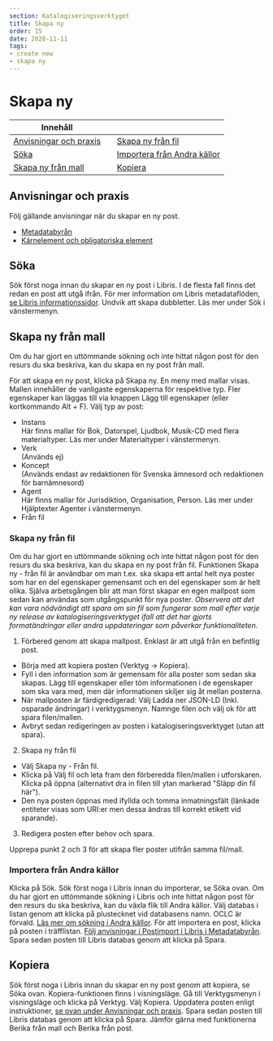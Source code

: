 ```yaml
---
section: Katalogiseringsverktyget
title: Skapa ny
order: 15
date: 2020-11-11
tags:
- create new
- skapa ny
---
```


# Skapa ny

| Innehåll  | | |
| ------ | ------ | ------ |
| [Anvisningar och praxis](#anvisningar-och-praxis) | | [Skapa ny från fil](#skapa-ny-från-fil) | 
| [Söka](#söka) | | [Importera från Andra källor](#importera-från-andra-källor) | 
| [Skapa ny från mall](#skapa-ny-från-mall) | | [Kopiera](#kopiera) |


## Anvisningar och praxis
Följ gällande anvisningar när du skapar en ny post. 

* [Metadatabyrån](https://metadatabyran.kb.se/)  
* [Kärnelement och obligatoriska element](https://metadatabyran.kb.se/beskrivning/generella-anvisningar---rda/karnelement-och-obligatoriska-element)

## Söka
Sök först noga innan du skapar en ny post i Libris. I de flesta fall finns det redan en post att utgå ifrån. För mer information om Libris metadataflöden, [se Libris informationssidor](https://www.kb.se/samverkan-och-utveckling/libris/att-anvanda-librisdata.html).
Undvik att skapa dubbletter. Läs mer under Sök i vänstermenyn.

## Skapa ny från mall
Om du har gjort en uttömmande sökning och inte hittat någon post för den resurs du ska beskriva, kan du skapa en ny post från mall.

För att skapa en ny post, klicka på Skapa ny. En meny med mallar visas. Mallen innehåller de vanligaste egenskaperna för respektive typ. Fler egenskaper kan läggas till via knappen Lägg till egenskaper (eller kortkommando Alt + F).
Välj typ av post:
 *	Instans  
Här finns mallar för Bok, Datorspel, Ljudbok, Musik-CD med flera materialtyper. Läs mer under Materialtyper i vänstermenyn.
 *	Verk  
(Används ej)
 *	Koncept  
(Används endast av redaktionen för Svenska ämnesord och redaktionen för barnämnesord)
 * Agent  
Här finns mallar för Jurisdiktion, Organisation, Person. Läs mer under Hjälptexter Agenter i vänstermenyn.
 *	Från fil

### Skapa ny från fil
Om du har gjort en uttömmande sökning och inte hittat någon post för den resurs du ska beskriva, kan du skapa en ny post från fil.
Funktionen Skapa ny - från fil är användbar om man t.ex. ska skapa ett antal helt nya poster som har en del egenskaper gemensamt och en del egenskaper som är helt olika. Själva arbetsgången blir att man först skapar en egen mallpost som sedan kan användas som utgångspunkt för nya poster. *Observera att det kan vara nödvändigt att spara om sin fil som fungerar som mall efter varje ny release av katalogiseringsverktyget ifall att det har gjorts formatändringar eller andra uppdateringar som påverkar funktionaliteten.*

1. Förbered genom att skapa mallpost. Enklast är att utgå från en befintlig post.
 * Börja med att kopiera posten (Verktyg -> Kopiera). 
 * Fyll i den information som är gemensam för alla poster som sedan ska skapas. Lägg till egenskaper eller töm informationen i de egenskaper som ska vara med, men där informationen skiljer sig åt mellan posterna.
 * När mallposten är färdigredigerad: Välj Ladda ner JSON-LD (Inkl. osparade ändringar) i verktygsmenyn. Namnge filen 
och välj ok för att spara filen/mallen.
 * Avbryt sedan redigeringen av posten i katalogiseringsverktyget (utan att spara).

2. Skapa ny från fil
 * Välj Skapa ny - Från fil. 
 * Klicka på Välj fil och leta fram den förberedda filen/mallen i utforskaren. Klicka på öppna (alternativt dra in filen till ytan markerad "Släpp din fil här").
 * Den nya posten öppnas med ifyllda och tomma inmatningsfält (länkade entiteter visas som URI:er men dessa ändras till korrekt etikett vid sparande).

3. Redigera posten efter behov och spara.

Upprepa punkt 2 och 3 för att skapa fler poster utifrån samma fil/mall.

### Importera från Andra källor
Klicka på Sök. Sök först noga i Libris innan du importerar, se Söka ovan. Om du har gjort en uttömmande sökning i Libris och inte hittat någon post för den resurs du ska beskriva, kan du växla flik till Andra källor. Välj databas i listan genom att klicka på plustecknet vid databasens namn. OCLC är förvald. [Läs mer om sökning i Andra källor](https://libris.kb.se/katalogisering/help/search-import).
För att importera en post, klicka på posten i träfflistan. [Följ anvisningar i Postimport i Libris i Metadatabyrån](https://metadatabyran.kb.se/beskrivning/specialanvisningar/postimport-i-libris). Spara sedan posten till Libris databas genom att klicka på Spara.

## Kopiera
Sök först noga i Libris innan du skapar en ny post genom att kopiera, se Söka ovan. Kopiera-funktionen finns i visningsläge. Gå till Verktygsmenyn i visningsläge och klicka på Verktyg. Välj Kopiera. Uppdatera posten enligt instruktioner, [se ovan under Anvisningar och praxis](#anvisningar-och-praxis). Spara sedan posten till Libris databas genom att klicka på Spara. Jämför gärna med funktionerna Berika från mall och Berika från post.
